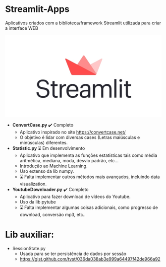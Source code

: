 # Streamlit-Apps
 Aplicativos criados com a biblioteca/framework Streamlit utilizada para criar a interface WEB
 
 ![Streamlit Logo](Streamlit_Logo_1.jpg)

- **ConvertCase.py** :heavy_check_mark: Completo
  - Aplicativo inspirado no site https://convertcase.net/
  - O objetivo é lidar com diversas cases (Letras maiúsculas e minúsculas) diferentes.
- **Statistic.py** :hourglass: Em desenvolvimento
  - Aplicativo que implementa as funções estatísticas tais como média aritmética, mediana, moda, desvio padrão, etc...
  - Introdução ao Machine Learning.
  - Uso extenso da lib numpy.
  - :hourglass: Falta implementar outros métodos mais avançados, incluindo data visualization.
- **YoutubeDownloader.py** :heavy_check_mark: Completo
  - Aplicativo para fazer download de vídeos do Youtube.
  - Uso da lib pytube
  - :hourglass: Falta implementar algumas coisas adicionais, como progresso de download, conversão mp3, etc..

# Lib auxiliar:
- SessionState.py
  - Usada para se ter persistência de dados por sessão
  - https://gist.github.com/tvst/036da038ab3e999a64497f42de966a92
